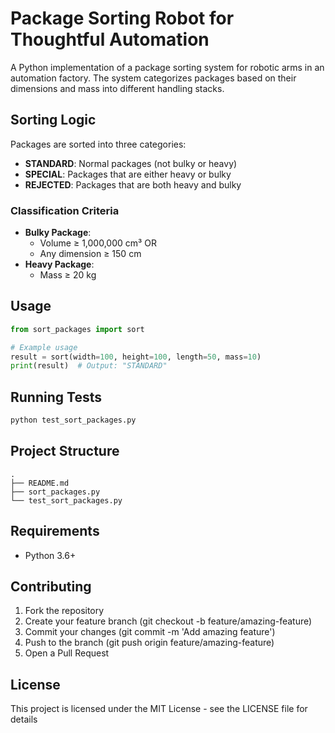 # Package Sorting Robot for Thoughtful Automation

A Python implementation of a package sorting system for robotic arms in an automation factory. The system categorizes packages based on their dimensions and mass into different handling stacks.

## Sorting Logic

Packages are sorted into three categories:

- **STANDARD**: Normal packages (not bulky or heavy)
- **SPECIAL**: Packages that are either heavy or bulky
- **REJECTED**: Packages that are both heavy and bulky

### Classification Criteria

- **Bulky Package**: 
  - Volume ≥ 1,000,000 cm³ OR
  - Any dimension ≥ 150 cm
- **Heavy Package**:
  - Mass ≥ 20 kg

## Usage

```python
from sort_packages import sort

# Example usage
result = sort(width=100, height=100, length=50, mass=10)
print(result)  # Output: "STANDARD"
```

## Running Tests

```bash
python test_sort_packages.py
```

## Project Structure

```
.
├── README.md
├── sort_packages.py
└── test_sort_packages.py
```

## Requirements
- Python 3.6+

## Contributing
1. Fork the repository
2. Create your feature branch (git checkout -b feature/amazing-feature)
3. Commit your changes (git commit -m 'Add amazing feature')
4. Push to the branch (git push origin feature/amazing-feature)
5. Open a Pull Request

## License

This project is licensed under the MIT License - see the LICENSE file for details
